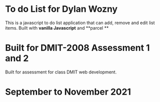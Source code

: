 # To do List for Dylan Wozny

This is a javascript to do list application that can add, remove and edit list items.
Built with **vanilla Javascript** and **parcel
**
# Built for DMIT-2008 Assessment 1 and 2

Built for assessment for class DMIT web development.

# September to November 2021
